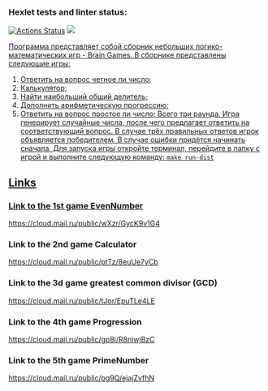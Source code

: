 ### Hexlet tests and linter status:
[![Actions Status](https://github.com/reshetovsn/java-project-61/workflows/hexlet-check/badge.svg)](https://github.com/reshetovsn/java-project-61/actions)
<a href="https://codeclimate.com/github/reshetovsn/java-project-61/maintainability"><img src="https://api.codeclimate.com/v1/badges/e65c9fd6c574a55be356/maintainability" />

Программа представляет собой сборник небольших логико-математических игр - Brain Games.
В сборнике представлены следующие игры:
1. Ответить на вопрос четное ли число;
2. Калькулятор;
3. Найти наибольший общий делитель;
4. Дополнить арифметическую прогрессию;
5. Ответить на вопрос простое ли число;
Всего три раунда. Игра генерирует случайные числа, после чего предлагает ответить на соответствующий вопрос. В случае трёх правильных ответов игрок объявляется победителем. В случае ошибки придётся начинать сначала.
Для запуска игры откройте терминал, перейдите в папку с игрой и выполните следующую команду:
`make run-dist`

## Links
### Link to the 1st game EvenNumber
https://cloud.mail.ru/public/wXzr/GycK9v1G4
### Link to the 2nd game Calculator
https://cloud.mail.ru/public/ptTz/8euUe7yCb
### Link to the 3d game greatest common divisor (GCD)
https://cloud.mail.ru/public/tJor/EpuTLe4LE
### Link to the 4th game Progression
https://cloud.mail.ru/public/gp8i/R8niwjBzC
### Link to the 5th game PrimeNumber
https://cloud.mail.ru/public/pg9Q/ejajZvfhN
